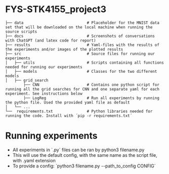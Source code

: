 # FYS-STK4155_project3    
    ├── data                            # Placeholder for the MNIST data set that will be downloaded on the local machine when running the source scripts          
    ├── docs                            # Screenshots of conversations with ChatGPT (and latex code for report)
    ├── results                         # Yaml-files with the results of the experiments and/or images of the plotted results
    ├── src                             # Source files for running our experiments 
    │   ├── utils                       # Scripts containing all functions needed for running our experiments
    │   ├── models                      # Classes for the two different models
    │   ├── grid_search
            ├── CNN                     # Contains one python script for running all the grid searches for CNN and one separate yaml for each experiment. See instructions below
            ├── LogReg                  # Run all experiments by running the python file. Used the provided yaml file as default
    │   └── ...
    └──  requirements.txt               # Python libraries needed for running the code. Install with ´pip -r requirements.txt´


# Running experiments

- All experiments in `.py´ files can be ran by python3 filename.py
- This will use the default config, with the same name as the script file, with .yaml extension
- To provide a config: `python3 filename.py --path_to_config CONFIG´

